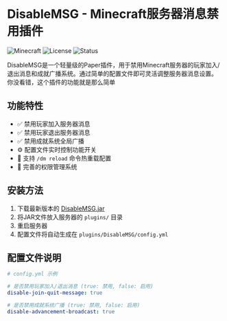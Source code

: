 # DisableMSG - Minecraft服务器消息禁用插件

![Minecraft](https://img.shields.io/badge/Minecraft-1.20.1-green)
![License](https://img.shields.io/badge/License-MIT-blue)
![Status](https://img.shields.io/badge/Status-Stable-brightgreen)

DisableMSG是一个轻量级的Paper插件，用于禁用Minecraft服务器的玩家加入/退出消息和成就广播系统。通过简单的配置文件即可灵活调整服务器消息设置。
你没看错，这个插件的功能就是那么简单

## 功能特性

- ✅ 禁用玩家加入服务器消息
- ✅ 禁用玩家退出服务器消息
- ✅ 禁用成就系统全局广播
- ⚙️ 配置文件实时控制功能开关
- 🔄 支持 `/dm reload` 命令热重载配置
- 🔐 完善的权限管理系统

## 安装方法

1. 下载最新版本的 [DisableMSG.jar](https://example.com/download)
2. 将JAR文件放入服务器的 `plugins/` 目录
3. 重启服务器
4. 配置文件将自动生成在 `plugins/DisableMSG/config.yml`

## 配置文件说明

```yaml
# config.yml 示例

# 是否禁用玩家加入/退出消息 (true: 禁用, false: 启用)
disable-join-quit-message: true

# 是否禁用成就系统广播 (true: 禁用, false: 启用)
disable-advancement-broadcast: true
```